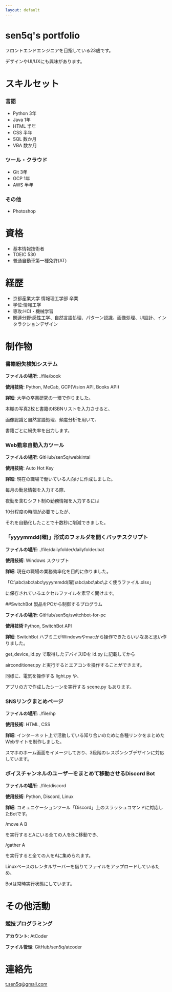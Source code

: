 ```yaml
---
layout: default
---
```


# sen5q's portfolio
フロントエンドエンジニアを目指している23歳です。

デザインやUI/UXにも興味があります。

# スキルセット

### 言語
- Python 3年
- Java 1年
- HTML 半年
- CSS 半年
- SQL 数か月
- VBA 数か月

### ツール・クラウド
- Git 3年
- GCP 1年
- AWS 半年

### その他
- Photoshop

# 資格
- 基本情報技術者
- TOEIC 530
- 普通自動車第一種免許(AT)

# 経歴
- 京都産業大学 情報理工学部 卒業
- 学位:情報工学
- 専攻:HCI・機械学習
- 関連分野:感性工学、自然言語処理、パターン認識、画像処理、UI設計、インタラクションデザイン

# 制作物
### 書籍紛失検知システム
**ファイルの場所**:
./file/book

**使用技術**:
Python, MeCab, GCP(Vision API, Books API)

**詳細**:
大学の卒業研究の一環で作りました。

本棚の写真2枚と書籍のISBNリストを入力させると、

画像認識と自然言語処理、頻度分析を用いて、

書籍ごとに紛失率を出力します。

### Web勤怠自動入カツール
**ファイルの場所**:
GitHub/sen5q/webkintal

**使用技術**:
Auto Hot Key

**詳細**:
現在の職場で働いている人向けに作成しました。

毎月の勤怠情報を入力する際、

夜勤を含むシフト制の勤務情報を入力するには

10分程度の時間が必要でしたが、

それを自動化したことで十数秒に削減できました。

### 「yyyymmdd(曜)」形式のフォルダを開くバッチスクリプト
**ファイルの場所**:
./file/dailyfolder/dailyfolder.bat

**使用技術**:
Windows スクリプト

**詳細**:
現在の職場の業務効率化を目的に作りました。

「C:\abc\abc\abc\yyyymmdd(曜)\abc\abc\abc\よく使うファイル.xlsx」

に保存されているエクセルファイルを素早く開けます。

##SwitchBot 製品をPCから制御するプログラム

**ファイルの場所**:
GitHub/sen5q/switchbot-for-pc

**使用技術**
Python, SwitchBot API

**詳細**:
SwitchBot ハブミニがWindowsやmacから操作できたらいいなあと思い作りました。

get_device_id.py で取得したデバイスIDを id.py に記載してから

airconditioner.py と実行するとエアコンを操作することができます。

同様に、電気を操作する light.py や、

アプリの方で作成したシーンを実行する scene.py もあります。

### SNSリンクまとめページ
**ファイルの場所**:
./file/hp

**使用技術**:
HTML, CSS

**詳細**:
インターネット上で活動している知り合いのために各種リンクをまとめたWebサイトを制作しました。

スマホのホーム画面をイメージしており、3段階のレスポンシブデザインに対応しています。

### ボイスチャンネルのユーザーをまとめて移動させるDiscord Bot
**ファイルの場所**:
./file/discord

**使用技術**:
Python, Discord, Linux

**詳細**:
コミュニケーションツール「Discord」上のスラッシュコマンドに対応したBotです。

/move A B

を実行するとAにいる全ての人をBに移動でき、

/gather A

を実行すると全ての人をAに集められます。

Linuxベースのレンタルサーバーを借りてファイルをアップロードしているため、

Botは常時実行状態にしています。

# その他活動
### 競技プログラミング
**アカウント**: AtCoder

**ファイル管理**: GitHub/sen5q/atcoder

# 連絡先
t.sen5q@gmail.com


